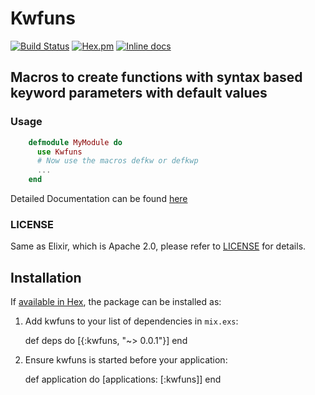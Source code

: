 # Kwfuns 

[![Build Status](https://travis-ci.org/RobertDober/lab42_defkw.svg)](https://travis-ci.org/RobertDober/lab42_defkw)
[![Hex.pm](https://img.shields.io/hexpm/v/kwfuns.svg?style=flat-square)](https://hex.pm/packages/kwfuns)
[![Inline docs](http://inch-ci.org/github/RobertDober/lab42_defkw.svg)](http://inch-ci.org/github/RobertDober/lab42_defkw)

## Macros to create functions with syntax based keyword parameters with default values

### Usage

```elixir
    defmodule MyModule do
      use Kwfuns
      # Now use the macros defkw or defkwp
      ...
    end
```


Detailed Documentation can be found [here](http://hexdocs.pm/kwfuns/Kwfuns.html)

### LICENSE

Same as Elixir, which is Apache 2.0, please refer to [LICENSE](LICENSE) for details.

## Installation

If [available in Hex](https://hex.pm/docs/publish), the package can be installed as:

  1. Add kwfuns to your list of dependencies in `mix.exs`:

        def deps do
          [{:kwfuns, "~> 0.0.1"}]
        end

  2. Ensure kwfuns is started before your application:

        def application do
          [applications: [:kwfuns]]
        end
